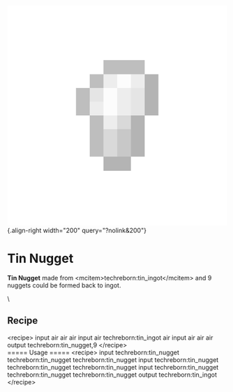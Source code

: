 ![tin_nugget.png](/media/mods/techreborn/tin_nugget.png){.align-right width="200" query="?nolink&200"}

# Tin Nugget

**Tin Nugget** made from \<mcitem\>techreborn:tin_ingot\</mcitem\> and 9 nuggets could be formed back to ingot.

\

## Recipe

\<recipe\> input air air air input air techreborn:tin_ingot air input air air air output techreborn:tin_nugget,9 \</recipe\>\
===== Usage ===== \<recipe\> input techreborn:tin_nugget techreborn:tin_nugget techreborn:tin_nugget input techreborn:tin_nugget techreborn:tin_nugget techreborn:tin_nugget input techreborn:tin_nugget techreborn:tin_nugget techreborn:tin_nugget output techreborn:tin_ingot \</recipe\>
